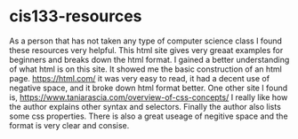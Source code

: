 # cis133-resources
As a person that has not taken any type of computer science class I found these resources very helpful. This html site gives very greaat examples for beginners and breaks down the html format. I gained a better understanding of what html is on this site. It showed me the basic construction of an html page. https://html.com/ it was very easy  to read, it had a decent use of negative space, and it broke down html format better.
One other site I found is, https://www.taniarascia.com/overview-of-css-concepts/ I really like how the author explains other syntax and selectors. Finally the author also lists some css properties.  There is also a great useage of negitive space and the format is very clear and consise.
